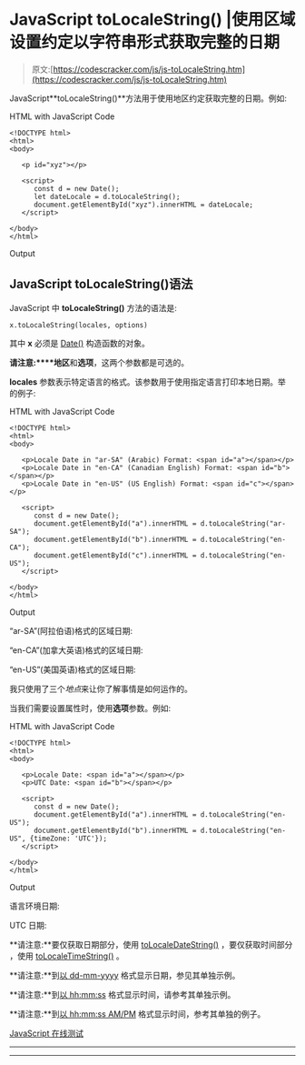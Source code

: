 # JavaScript toLocaleString() |使用区域设置约定以字符串形式获取完整的日期

> 原文:[https://codescracker.com/js/js-toLocaleString.htm](https://codescracker.com/js/js-toLocaleString.htm)

JavaScript**toLocaleString()**方法用于使用地区约定获取完整的日期。例如:

HTML with JavaScript Code

```
<!DOCTYPE html>
<html>
<body>

   <p id="xyz"></p>

   <script>
      const d = new Date();
      let dateLocale = d.toLocaleString();
      document.getElementById("xyz").innerHTML = dateLocale;
   </script>

</body>
</html>
```

Output

## JavaScript toLocaleString()语法

JavaScript 中 **toLocaleString()** 方法的语法是:

```
x.toLocaleString(locales, options)
```

其中 **x** 必须是 [Date()](/js/js-date-constructor.htm) 构造函数的对象。

**请注意:****地区**和**选项**，这两个参数都是可选的。

**locales** 参数表示特定语言的格式。该参数用于使用指定语言打印本地日期。举 的例子:

HTML with JavaScript Code

```
<!DOCTYPE html>
<html>
<body>

   <p>Locale Date in "ar-SA" (Arabic) Format: <span id="a"></span></p>
   <p>Locale Date in "en-CA" (Canadian English) Format: <span id="b"></span></p>
   <p>Locale Date in "en-US" (US English) Format: <span id="c"></span></p>

   <script>
      const d = new Date();
      document.getElementById("a").innerHTML = d.toLocaleString("ar-SA");
      document.getElementById("b").innerHTML = d.toLocaleString("en-CA");
      document.getElementById("c").innerHTML = d.toLocaleString("en-US");
   </script>

</body>
</html>
```

Output

“ar-SA”(阿拉伯语)格式的区域日期:

“en-CA”(加拿大英语)格式的区域日期:

“en-US”(美国英语)格式的区域日期:

我只使用了三个*地点*来让你了解事情是如何运作的。

当我们需要设置属性时，使用**选项**参数。例如:

HTML with JavaScript Code

```
<!DOCTYPE html>
<html>
<body>

   <p>Locale Date: <span id="a"></span></p>
   <p>UTC Date: <span id="b"></span></p>

   <script>
      const d = new Date();
      document.getElementById("a").innerHTML = d.toLocaleString("en-US");
      document.getElementById("b").innerHTML = d.toLocaleString("en-US", {timeZone: 'UTC'});
   </script>

</body>
</html>
```

Output

语言环境日期:

UTC 日期:

**请注意:**要仅获取日期部分，使用 [toLocaleDateString()](/js/js-toLocaleDateString.htm) ，要仅获取时间部分 ，使用 [toLocaleTimeString()](/js/js-toLocaleTimeString.htm) 。

**请注意:**到[以 dd-mm-yyyy](/js/js-dates.htm#b) 格式显示日期，参见其单独示例。

**请注意:**到[以 hh:mm:ss](/js/js-dates.htm#c) 格式显示时间，请参考其单独示例。

**请注意:**到[以 hh:mm:ss AM/PM](/js/js-dates.htm#d) 格式显示时间，参考其单独的例子。

[JavaScript 在线测试](/exam/showtest.php?subid=6)

* * *

* * *